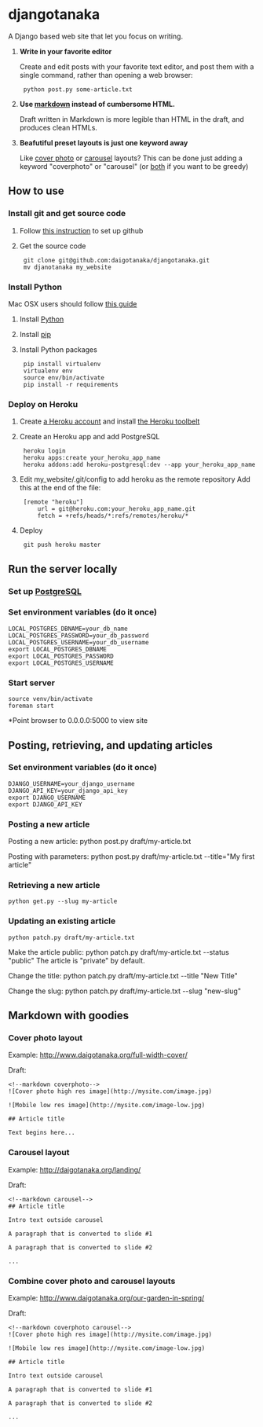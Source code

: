 <!--markdown-->
# djangotanaka

A Django based web site that let you focus on writing.

1. **Write in your favorite editor**

    Create and edit posts with your favorite text editor, and post them with
    a single command, rather than opening a web browser:

        python post.py some-article.txt

2. **Use [markdown](http://en.wikipedia.org/wiki/Markdown/#Example) instead of
cumbersome HTML.**

    Draft written in Markdown is more legible than HTML in the draft, and
    produces clean HTMLs.

3. **Beafutiful preset layouts is just one keyword away**

    Like [cover photo](http://daigotanaka.org/full-width-cover)
    or [carousel](http://daigolab.org) layouts? This can be done just adding a
    keyword "coverphoto" or "carousel" (or
    [both](http://daigotanaka.org/our-garden-in-spring) if you want to be
    greedy)

## How to use

### Install git and get source code

1. Follow [this instruction](https://help.github.com/articles/set-up-git) to
set up github
2. Get the source code

        git clone git@github.com:daigotanaka/djangotanaka.git
        mv djanotanaka my_website

### Install Python

Mac OSX users should follow
[this guide](http://docs.python-guide.org/en/latest/starting/install/osx/)

1. Install [Python](https://www.python.org/downloads/)
2. Install [pip](http://pip.readthedocs.org/en/latest/installing.html)
3. Install Python packages

        pip install virtualenv
        virtualenv env
        source env/bin/activate
        pip install -r requirements

### Deploy on Heroku

1. Create [a Heroku account](https://devcenter.heroku.com/articles/quickstart)
and install [the Heroku toolbelt](https://toolbelt.heroku.com/)
2. Create an Heroku app and add PostgreSQL

        heroku login
        heroku apps:create your_heroku_app_name
        heroku addons:add heroku-postgresql:dev --app your_heroku_app_name

3. Edit my_website/.git/config to add heroku as the remote repository
Add this at the end of the file:

        [remote "heroku"]
            url = git@heroku.com:your_heroku_app_name.git
            fetch = +refs/heads/*:refs/remotes/heroku/*

4. Deploy

        git push heroku master

## Run the server locally

### Set up [PostgreSQL](http://www.postgresql.org/download/)

### Set environment variables (do it once)

    LOCAL_POSTGRES_DBNAME=your_db_name
    LOCAL_POSTGRES_PASSWORD=your_db_password
    LOCAL_POSTGRES_USERNAME=your_db_username
    export LOCAL_POSTGRES_DBNAME
    export LOCAL_POSTGRES_PASSWORD
    export LOCAL_POSTGRES_USERNAME

### Start server

    source venv/bin/activate
    foreman start

*Point browser to 0.0.0.0:5000 to view site

## Posting, retrieving, and updating articles

### Set environment variables (do it once)

    DJANGO_USERNAME=your_django_username
    DJANGO_API_KEY=your_django_api_key
    export DJANGO_USERNAME
    export DJANGO_API_KEY

### Posting a new article

Posting a new article:
    python post.py draft/my-article.txt

Posting with parameters:
    python post.py draft/my-article.txt --title="My first article"

### Retrieving a new article

    python get.py --slug my-article

### Updating an existing article

    python patch.py draft/my-article.txt

Make the article public:
    python patch.py draft/my-article.txt --status "public"
The article is "private" by default.

Change the title:
    python patch.py draft/my-article.txt --title "New Title"

Change the slug:
    python patch.py draft/my-article.txt --slug "new-slug"

## Markdown with goodies

### Cover photo layout

Example: http://www.daigotanaka.org/full-width-cover/

Draft:

    <!--markdown coverphoto-->
    ![Cover photo high res image](http://mysite.com/image.jpg)

    ![Mobile low res image](http://mysite.com/image-low.jpg)

    ## Article title

    Text begins here...


### Carousel layout

Example: http://daigotanaka.org/landing/

Draft:

    <!--markdown carousel-->
    ## Article title

    Intro text outside carousel

    A paragraph that is converted to slide #1

    A paragraph that is converted to slide #2

    ...

### Combine cover photo and carousel layouts

Example: http://www.daigotanaka.org/our-garden-in-spring/

Draft:

    <!--markdown coverphoto carousel-->
    ![Cover photo high res image](http://mysite.com/image.jpg)

    ![Mobile low res image](http://mysite.com/image-low.jpg)

    ## Article title

    Intro text outside carousel

    A paragraph that is converted to slide #1

    A paragraph that is converted to slide #2

    ...
